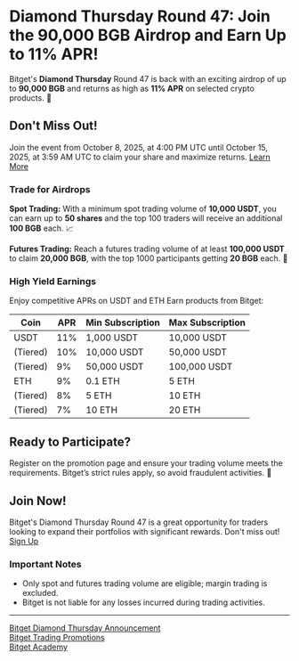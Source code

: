 # Diamond Thursday Round 47: Join the 90,000 BGB Airdrop and Earn Up to 11% APR!

Bitget's **Diamond Thursday** Round 47 is back with an exciting airdrop of up to **90,000 BGB** and returns as high as **11% APR** on selected crypto products. 🚀

## Don't Miss Out!
Join the event from October 8, 2025, at 4:00 PM UTC until October 15, 2025, at 3:59 AM UTC to claim your share and maximize returns. [Learn More](https://chain-base.xyz/diamond-thursday-round-47-join-the-90000-bgb-airdrop-and-earn-up-to-11-apr)

### Trade for Airdrops
**Spot Trading:** With a minimum spot trading volume of **10,000 USDT**, you can earn up to **50 shares** and the top 100 traders will receive an additional **100 BGB** each. 📈

**Futures Trading:** Reach a futures trading volume of at least **100,000 USDT** to claim **20,000 BGB**, with the top 1000 participants getting **20 BGB** each. 💸

### High Yield Earnings
Enjoy competitive APRs on USDT and ETH Earn products from Bitget:

| Coin | APR | Min Subscription | Max Subscription |
| ---- | --- | ---------------- | ---------------- |
| USDT | 11% | 1,000 USDT       | 10,000 USDT      |
| (Tiered) | 10% | 10,000 USDT     | 50,000 USDT      |
| (Tiered) | 9% | 50,000 USDT     | 100,000 USDT     |
| ETH | 9% | 0.1 ETH         | 5 ETH            |
| (Tiered) | 8% | 5 ETH           | 10 ETH           |
| (Tiered) | 7% | 10 ETH          | 20 ETH           |

## Ready to Participate?
Register on the promotion page and ensure your trading volume meets the requirements. Bitget’s strict rules apply, so avoid fraudulent activities. 🛑

## Join Now!
Bitget's Diamond Thursday Round 47 is a great opportunity for traders looking to expand their portfolios with significant rewards. Don't miss out! [Sign Up](https://chain-base.xyz/diamond-thursday-round-47-join-the-90000-bgb-airdrop-and-earn-up-to-11-apr)

### Important Notes
- Only spot and futures trading volume are eligible; margin trading is excluded.
- Bitget is not liable for any losses incurred during trading activities.

---

[Bitget Diamond Thursday Announcement](https://www.bitget.com/events/diamond-thursday)  
[Bitget Trading Promotions](https://www.bitget.com/events/rewards)  
[Bitget Academy](https://www.bitget.com/academy)
